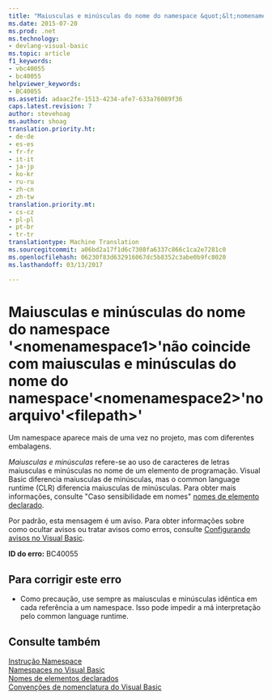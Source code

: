 ```yaml
---
title: "Maiusculas e minúsculas do nome do namespace &quot;&lt;nomenamespace1&gt;&quot;não coincide com maiusculas e minúsculas do nome do namespace&quot;&lt;nomenamespace2&gt;&quot;no arquivo&quot;&lt;filepath&gt;&quot; | Documentos do Microsoft"
ms.date: 2015-07-20
ms.prod: .net
ms.technology:
- devlang-visual-basic
ms.topic: article
f1_keywords:
- vbc40055
- bc40055
helpviewer_keywords:
- BC40055
ms.assetid: adaac2fe-1513-4234-afe7-633a76089f36
caps.latest.revision: 7
author: stevehoag
ms.author: shoag
translation.priority.ht:
- de-de
- es-es
- fr-fr
- it-it
- ja-jp
- ko-kr
- ru-ru
- zh-cn
- zh-tw
translation.priority.mt:
- cs-cz
- pl-pl
- pt-br
- tr-tr
translationtype: Machine Translation
ms.sourcegitcommit: a06bd2a17f1d6c7308fa6337c866c1ca2e7281c0
ms.openlocfilehash: 06230f83d632916067dc5b8352c3abe0b9fc8020
ms.lasthandoff: 03/13/2017

---
```

# <a name="casing-of-namespace-name-39ltnamespacename1gt39-does-not-match-casing-of-namespace-name-39ltnamespacename2gt39-in-file-39ltfilepathgt39"></a>Maiusculas e minúsculas do nome do namespace '&lt;nomenamespace1&gt;'não coincide com maiusculas e minúsculas do nome do namespace'&lt;nomenamespace2&gt;'no arquivo'&lt;filepath&gt;'
Um namespace aparece mais de uma vez no projeto, mas com diferentes embalagens.  
  
 *Maiusculas e minúsculas* refere-se ao uso de caracteres de letras maiusculas e minúsculas no nome de um elemento de programação. Visual Basic diferencia maiusculas de minúsculas, mas o common language runtime (CLR) diferencia maiusculas de minúsculas. Para obter mais informações, consulte "Caso sensibilidade em nomes" [nomes de elemento declarado](../../visual-basic/programming-guide/language-features/declared-elements/declared-element-names.md).  
  
 Por padrão, esta mensagem é um aviso. Para obter informações sobre como ocultar avisos ou tratar avisos como erros, consulte [Configurando avisos no Visual Basic](https://docs.microsoft.com/visualstudio/ide/configuring-warnings-in-visual-basic).  
  
 **ID do erro:** BC40055  
  
## <a name="to-correct-this-error"></a>Para corrigir este erro  
  
-   Como precaução, use sempre as maiusculas e minúsculas idêntica em cada referência a um namespace. Isso pode impedir a má interpretação pelo common language runtime.  
  
## <a name="see-also"></a>Consulte também  
 [Instrução Namespace](../../visual-basic/language-reference/statements/namespace-statement.md)   
 [Namespaces no Visual Basic](../../visual-basic/programming-guide/program-structure/namespaces.md)   
 [Nomes de elementos declarados](../../visual-basic/programming-guide/language-features/declared-elements/declared-element-names.md)   
 [Convenções de nomenclatura do Visual Basic](../../visual-basic/programming-guide/program-structure/naming-conventions.md)
